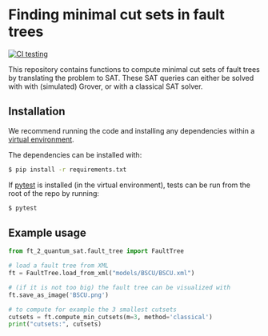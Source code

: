 # Finding minimal cut sets in fault trees

[![CI testing](https://github.com/sebastiaanbrand/ft-2-quantum-sat/actions/workflows/python-app.yml/badge.svg)](https://github.com/sebastiaanbrand/ft-2-quantum-sat/actions/workflows/python-app.yml)

This repository contains functions to compute minimal cut sets of fault trees by translating the problem to SAT. These SAT queries can either be solved with with (simulated) Grover, or with a classical SAT solver.


## Installation
We recommend running the code and installing any dependencies within a [virtual environment](https://docs.python.org/3/tutorial/venv.html).

The dependencies can be installed with:
```bash
$ pip install -r requirements.txt
```

If [pytest](https://docs.pytest.org/en/6.2.x/getting-started.html) is installed (in the virtual environment), tests can be run from the root of the repo by running:
```bash
$ pytest
```


## Example usage

```python
from ft_2_quantum_sat.fault_tree import FaultTree

# load a fault tree from XML
ft = FaultTree.load_from_xml("models/BSCU/BSCU.xml")

# (if it is not too big) the fault tree can be visualized with
ft.save_as_image('BSCU.png')

# to compute for example the 3 smallest cutsets
cutsets = ft.compute_min_cutsets(m=3, method='classical')
print("cutsets:", cutsets)
```
